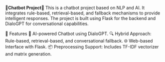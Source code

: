 🤖**Chatbot Project**🤖
This is a chatbot project based on NLP and AI. It integrates rule-based, retrieval-based, and fallback mechanisms to provide intelligent responses. The project is built using Flask for the backend and DialoGPT for conversational capabilities.

🎯 Features
🧠 AI-powered Chatbot using DialoGPT.
🔍 Hybrid Approach: Rule-based, retrieval-based, and conversational fallback.
🌐 Web-based Interface with Flask.
📦 Preprocessing Support: Includes TF-IDF vectorizer and matrix generation.
